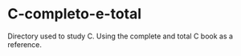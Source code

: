 # C-completo-e-total
Directory used to study C. Using the complete and total C book as a reference.
